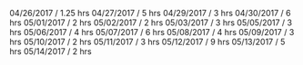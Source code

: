 04/26/2017 / 1.25 hrs
04/27/2017 / 5 hrs
04/29/2017 / 3 hrs
04/30/2017 / 6 hrs
05/01/2017 / 2 hrs
05/02/2017 / 2 hrs
05/03/2017 / 3 hrs
05/05/2017 / 3 hrs
05/06/2017 / 4 hrs
05/07/2017 / 6 hrs
05/08/2017 / 4 hrs
05/09/2017 / 3 hrs
05/10/2017 / 2 hrs
05/11/2017 / 3 hrs
05/12/2017 / 9 hrs
05/13/2017 / 5 hrs
05/14/2017 / 2 hrs